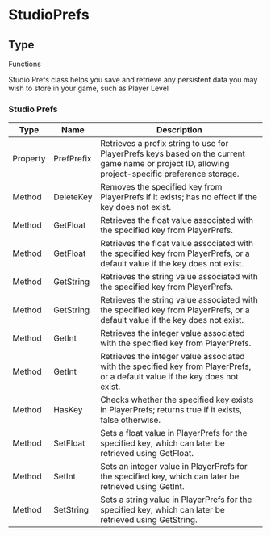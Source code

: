 # StudioPrefs

## Type
Functions

Studio Prefs class helps you save and retrieve any persistent data you may wish to store in your game, such as Player Level

### **Studio Prefs**

| **Type** | **Name** | **Description** |
| --- | --- | --- |
| Property | PrefPrefix | Retrieves a prefix string to use for PlayerPrefs keys based on the current game name or project ID, allowing project-specific preference storage. |
| Method | DeleteKey | Removes the specified key from PlayerPrefs if it exists; has no effect if the key does not exist. |
| Method | GetFloat | Retrieves the float value associated with the specified key from PlayerPrefs. |
| Method | GetFloat | Retrieves the float value associated with the specified key from PlayerPrefs, or a default value if the key does not exist. |
| Method | GetString | Retrieves the string value associated with the specified key from PlayerPrefs. |
| Method | GetString | Retrieves the string value associated with the specified key from PlayerPrefs, or a default value if the key does not exist. |
| Method | GetInt | Retrieves the integer value associated with the specified key from PlayerPrefs. |
| Method | GetInt | Retrieves the integer value associated with the specified key from PlayerPrefs, or a default value if the key does not exist. |
| Method | HasKey | Checks whether the specified key exists in PlayerPrefs; returns true if it exists, false otherwise. |
| Method | SetFloat | Sets a float value in PlayerPrefs for the specified key, which can later be retrieved using GetFloat. |
| Method | SetInt | Sets an integer value in PlayerPrefs for the specified key, which can later be retrieved using GetInt. |
| Method | SetString | Sets a string value in PlayerPrefs for the specified key, which can later be retrieved using GetString. |